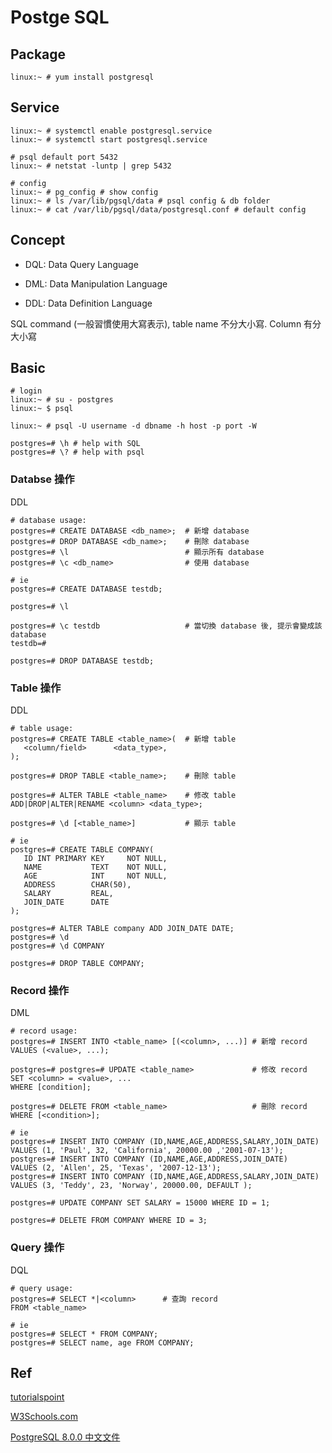 # Postge SQL #


## Package ##

	linux:~ # yum install postgresql


## Service ##

	linux:~ # systemctl enable postgresql.service
	linux:~ # systemctl start postgresql.service

	# psql default port 5432
	linux:~ # netstat -luntp | grep 5432

	# config
	linux:~ # pg_config # show config
	linux:~ # ls /var/lib/pgsql/data # psql config & db folder
	linux:~ # cat /var/lib/pgsql/data/postgresql.conf # default config


## Concept ##

* DQL: Data Query Language

* DML: Data Manipulation Language

* DDL: Data Definition Language

SQL command (一般習慣使用大寫表示), table name 不分大小寫. Column 有分大小寫

## Basic ##

	# login
	linux:~ # su - postgres
	linux:~ $ psql

	linux:~ # psql -U username -d dbname -h host -p port -W

	postgres=# \h # help with SQL
	postgres=# \? # help with psql


### Databse 操作 ###

DDL

	# database usage:
	postgres=# CREATE DATABASE <db_name>;  # 新增 database
	postgres=# DROP DATABASE <db_name>;    # 刪除 database
	postgres=# \l                          # 顯示所有 database
	postgres=# \c <db_name>                # 使用 database

	# ie
	postgres=# CREATE DATABASE testdb;

	postgres=# \l

	postgres=# \c testdb                   # 當切換 database 後, 提示會變成該 database
	testdb=#

	postgres=# DROP DATABASE testdb;


### Table 操作 ###

DDL

	# table usage:
	postgres=# CREATE TABLE <table_name>(  # 新增 table
	   <column/field>      <data_type>,
	);

	postgres=# DROP TABLE <table_name>;    # 刪除 table

	postgres=# ALTER TABLE <table_name>    # 修改 table
	ADD|DROP|ALTER|RENAME <column> <data_type>;

	postgres=# \d [<table_name>]           # 顯示 table

	# ie
	postgres=# CREATE TABLE COMPANY(
	   ID INT PRIMARY KEY     NOT NULL,
	   NAME           TEXT    NOT NULL,
	   AGE            INT     NOT NULL,
	   ADDRESS        CHAR(50),
	   SALARY         REAL,
	   JOIN_DATE	  DATE
	);

	postgres=# ALTER TABLE company ADD JOIN_DATE DATE;
	postgres=# \d
	postgres=# \d COMPANY

	postgres=# DROP TABLE COMPANY;


### Record 操作 ###

DML

	# record usage:
	postgres=# INSERT INTO <table_name> [(<column>, ...)] # 新增 record
	VALUES (<value>, ...);
	
	postgres=# postgres=# UPDATE <table_name>             # 修改 record
	SET <column> = <value>, ...
	WHERE [condition];
	
	postgres=# DELETE FROM <table_name>                   # 刪除 record
	WHERE [<condition>];

	# ie
	postgres=# INSERT INTO COMPANY (ID,NAME,AGE,ADDRESS,SALARY,JOIN_DATE)
	VALUES (1, 'Paul', 32, 'California', 20000.00 ,'2001-07-13');
	postgres=# INSERT INTO COMPANY (ID,NAME,AGE,ADDRESS,JOIN_DATE)
	VALUES (2, 'Allen', 25, 'Texas', '2007-12-13');
	postgres=# INSERT INTO COMPANY (ID,NAME,AGE,ADDRESS,SALARY,JOIN_DATE)
	VALUES (3, 'Teddy', 23, 'Norway', 20000.00, DEFAULT );

	postgres=# UPDATE COMPANY SET SALARY = 15000 WHERE ID = 1;

	postgres=# DELETE FROM COMPANY WHERE ID = 3;


### Query 操作 ###

DQL

	# query usage:
	postgres=# SELECT *|<column>      # 查詢 record
	FROM <table_name>

	# ie
	postgres=# SELECT * FROM COMPANY;
	postgres=# SELECT name, age FROM COMPANY;


## Ref ##

[tutorialspoint](http://www.tutorialspoint.com/index.htm)

[W3Schools.com](http://www.w3schools.com/sql/default.asp)

[PostgreSQL 8.0.0 中文文件](http://twpug.net/docs/postgresql-doc-8.0-zh_TW/index.html)
